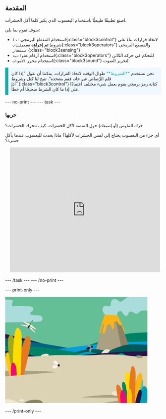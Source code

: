 ## المقدمة

اصنع تطبيقًا طبيعيًّا باستخدام اليعسوب الذي يكبر كلما أكل الحشرات.

سوف تقوم بما يلي:
+ استخدام المقطع البرمجي `اذا`{:class="block3control"} لاتخاذ قرارات بناءً على شروط **تم إجراؤه مع**`عمليات`{:class="block3operators"} والمقطع البرمجي `استشعار`{:class="block3sensing"}
+ استخدام أرقام `عشوائية`{:class="block3operators"} للتحكم في حركة الكائن
+ استخدام محرر `الأصوات`{:class="block3sound"} لتحرير الصوت

<p style="border-left: solid; border-width:10px; border-color: #0faeb0; background-color: aliceblue; padding: 10px;">
نحن نستخدم <span style="color: #0faeb0">**الشروط**</span> طوال الوقت لاتخاذ القرارات. يمكننا أن نقول "إذا كان قلم الرَّصاص غير حاد، فقم بشحذه". تتيح لنا كتل وشروط `اذا`{:class="block3control"} كتابة رمز برمجي يقوم بعمل شيء مختلف اعتمادًا على إذا ما كان الشرط صحيحًا أم خطأً.</p>

--- no-print ---
--- task ---

### جربها
<div style="display: flex; flex-wrap: wrap">
<div style="flex-basis: 175px; flex-grow: 1">  
حرك الماوس (أو إصبعك) حول المنصة لأكل الحشرات. كيف تتحرك الحشرات؟

أي جزء من اليعسوب يحتاج إلى لمس الحشرات لأكلها؟ ماذا يحدث لليعسوب عندما يأكل حشرة؟
</div>
<div class="scratch-preview" style="margin-left: 15px;">
  <iframe allowtransparency="true" width="485" height="402" src="https://scratch.mit.edu/projects/embed/659582737/?autostart=false" frameborder="0"></iframe>
</div>
</div>

--- /task ---
--- /no-print ---

--- print-only ---

![مشروع مكتمل](images/showcase_static.png)

--- /print-only ---
